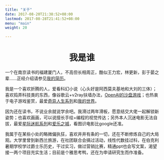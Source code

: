 ```yaml
---
title: "关于"
date: 2017-08-20T21:38:52+08:00
lastmod: 2017-08-28T21:41:52+08:00
menu: "main"
weight: 20

---
```

# <center>我是谁</center>
一个在南京读书的福建厦门人，不高但长相周正，酷似王力宏，林更新，彭于晏之辈......正经介绍请参见[我的简历](https://fzq1997.top/CV/)。

我是一个喜欢折腾的人，爱看科幻小说（心头好是阿西莫夫基地和大刘的三体）；喜欢捣弄科技类的东西，像谷歌云+v2ray扶墙办法，[OpenAI的沙盘游戏](https://github.com/openai/neural-mmo)；也热衷于电子游戏鉴赏，最爱[奇异人生系列](https://www.douban.com/game/26317250/)和[我的世界](http://mc.163.com/)。

因为还在读书，不说业余就说学余吧。我滑过两年滑板，愿意结交大佬一起解锁新姿势；也喜欢画画，可以说擅长手绘+编程的视觉传达；另外本人沉迷电影无法自拔，最爱[星际迷航系列](https://movie.douban.com/subject/2132932/)和[爱乐之城](https://movie.douban.com/subject/25934014/)，看图识电影比google还准。

我属于在某些小处的略微偏执狂，喜欢井井有条的一切，还在不断修炼自己的大局观。大学里曾到新西兰旅游，在社团联合会搞过活动，线性代数挂过科，在伯克利暑期学校学过爵士乐历史，干过实习，做过营销比赛，精通ppt也会写文案，渴望接一两个项目充实生活；目前是个雅思考鸭，还在为申请研究生而作准备。
